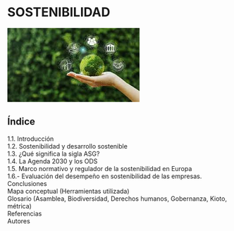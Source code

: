 # SOSTENIBILIDAD

![imagen](/img/sostenibilidad.jpeg)
 
## Índice
1.1. Introducción  
1.2. Sostenibilidad y desarrollo sostenible  
1.3. ¿Qué significa la sigla ASG?  
1.4. La Agenda 2030 y los ODS  
1.5. Marco normativo y regulador de la sostenibilidad en Europa  
1.6.- Evaluación del desempeño en sostenibilidad de las empresas.  
Conclusiones  
Mapa conceptual (Herramientas utilizada)  
Glosario (Asamblea, Biodiversidad, Derechos humanos, Gobernanza, Kioto, métrica)  
Referencias  
Autores  
